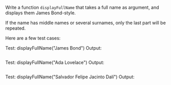 Write a function `displayFullName` that takes a full name as argument, and displays them James Bond-style.

If the name has middle names or several surnames, only the last part will be repeated.

Here are a few test cases:

Test:   displayFullName("James Bond")
Output:
```My name is Bond, James Bond
```

Test:   displayFullName("Ada Lovelace")
Output:
```My name is Lovelace, Ada Lovelace
```

Test:   displayFullName("Salvador Felipe Jacinto Dalí")
Output:
```My name is Dalí, Salvador Felipe Jacinto Dalí
```

